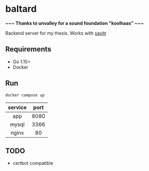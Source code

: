 # baltard

**\~\~\~ Thanks to unvalley for a sound foundation "koolhaas" \~\~\~**

Backend server for my thesis. Works with [savitr](https://github.com/ushmz/savitr)

## Requirements

- Go 1.15+
- Docker

## Run

```shell
docker compose up
```

|service|port|
|:-:|:-:|
|app|8080|
|mysql|3366|
|nginx|80|

## TODO

- certbot compatible

